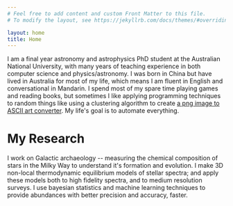 ```yaml
---
# Feel free to add content and custom Front Matter to this file.
# To modify the layout, see https://jekyllrb.com/docs/themes/#overriding-theme-defaults

layout: home
title: Home
---
```


I am a final year astronomy and astrophysics PhD student at the Australian National University, with many years of teaching experience in both computer science and physics/astronomy. I was born in China but have lived in Australia for most of my life, which means I am fluent in English and conversational in Mandarin. I spend most of my spare time playing games and reading books, but sometimes I like applying programming techniques to random things like using a clustering algorithm to create [a png image to ASCII art converter](https://github.com/ellawang44/image_manip). My life's goal is to automate everything.

# My Research

I work on Galactic archaeology -- measuring the chemical composition of stars in the Milky Way to understand it's formation and evolution. I make 3D non-local thermodynamic equilibrium models of stellar spectra; and apply these models both to high fidelity spectra, and to medium resolution surveys. I use bayesian statistics and machine learning techniques to provide abundances with better precision and accuracy, faster. 





